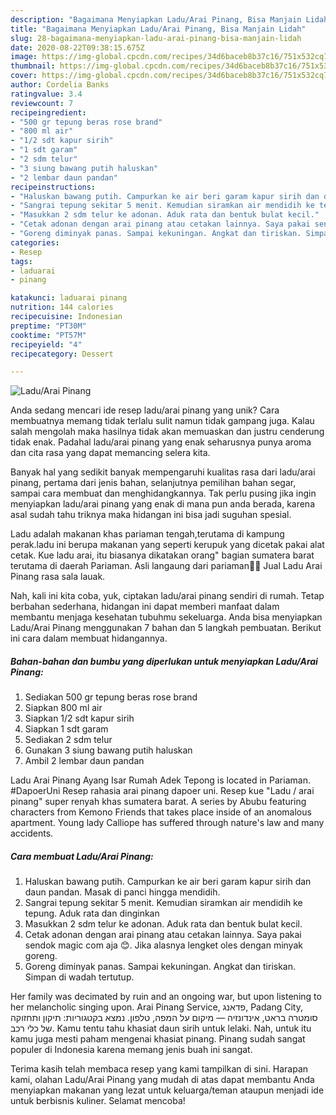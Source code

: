 ```yaml
---
description: "Bagaimana Menyiapkan Ladu/Arai Pinang, Bisa Manjain Lidah"
title: "Bagaimana Menyiapkan Ladu/Arai Pinang, Bisa Manjain Lidah"
slug: 28-bagaimana-menyiapkan-ladu-arai-pinang-bisa-manjain-lidah
date: 2020-08-22T09:38:15.675Z
image: https://img-global.cpcdn.com/recipes/34d6baceb8b37c16/751x532cq70/laduarai-pinang-foto-resep-utama.jpg
thumbnail: https://img-global.cpcdn.com/recipes/34d6baceb8b37c16/751x532cq70/laduarai-pinang-foto-resep-utama.jpg
cover: https://img-global.cpcdn.com/recipes/34d6baceb8b37c16/751x532cq70/laduarai-pinang-foto-resep-utama.jpg
author: Cordelia Banks
ratingvalue: 3.4
reviewcount: 7
recipeingredient:
- "500 gr tepung beras rose brand"
- "800 ml air"
- "1/2 sdt kapur sirih"
- "1 sdt garam"
- "2 sdm telur"
- "3 siung bawang putih haluskan"
- "2 lembar daun pandan"
recipeinstructions:
- "Haluskan bawang putih. Campurkan ke air beri garam kapur sirih dan daun pandan. Masak di panci hingga mendidih."
- "Sangrai tepung sekitar 5 menit. Kemudian siramkan air mendidih ke tepung. Aduk rata dan dinginkan"
- "Masukkan 2 sdm telur ke adonan. Aduk rata dan bentuk bulat kecil."
- "Cetak adonan dengan arai pinang atau cetakan lainnya. Saya pakai sendok magic com aja 😊. Jika alasnya lengket oles dengan minyak goreng."
- "Goreng diminyak panas. Sampai kekuningan. Angkat dan tiriskan. Simpan di wadah tertutup."
categories:
- Resep
tags:
- laduarai
- pinang

katakunci: laduarai pinang 
nutrition: 144 calories
recipecuisine: Indonesian
preptime: "PT30M"
cooktime: "PT57M"
recipeyield: "4"
recipecategory: Dessert

---
```



![Ladu/Arai Pinang](https://img-global.cpcdn.com/recipes/34d6baceb8b37c16/751x532cq70/laduarai-pinang-foto-resep-utama.jpg)

Anda sedang mencari ide resep ladu/arai pinang yang unik? Cara membuatnya memang tidak terlalu sulit namun tidak gampang juga. Kalau salah mengolah maka hasilnya tidak akan memuaskan dan justru cenderung tidak enak. Padahal ladu/arai pinang yang enak seharusnya punya aroma dan cita rasa yang dapat memancing selera kita.

Banyak hal yang sedikit banyak mempengaruhi kualitas rasa dari ladu/arai pinang, pertama dari jenis bahan, selanjutnya pemilihan bahan segar, sampai cara membuat dan menghidangkannya. Tak perlu pusing jika ingin menyiapkan ladu/arai pinang yang enak di mana pun anda berada, karena asal sudah tahu triknya maka hidangan ini bisa jadi suguhan spesial.

Ladu adalah makanan khas pariaman tengah,terutama di kampung perak.ladu ini berupa makanan yang seperti kerupuk yang dicetak pakai alat cetak. Kue ladu arai, itu biasanya dikatakan orang&#34; bagian sumatera barat terutama di daerah Pariaman. Asli langaung dari pariaman🙏😊 Jual Ladu Arai Pinang rasa sala lauak.


Nah, kali ini kita coba, yuk, ciptakan ladu/arai pinang sendiri di rumah. Tetap berbahan sederhana, hidangan ini dapat memberi manfaat dalam membantu menjaga kesehatan tubuhmu sekeluarga. Anda bisa menyiapkan Ladu/Arai Pinang menggunakan 7 bahan dan 5 langkah pembuatan. Berikut ini cara dalam membuat hidangannya.

<!--inarticleads1-->

##### Bahan-bahan dan bumbu yang diperlukan untuk menyiapkan Ladu/Arai Pinang:

1. Sediakan 500 gr tepung beras rose brand
1. Siapkan 800 ml air
1. Siapkan 1/2 sdt kapur sirih
1. Siapkan 1 sdt garam
1. Sediakan 2 sdm telur
1. Gunakan 3 siung bawang putih haluskan
1. Ambil 2 lembar daun pandan


Ladu Arai Pinang Ayang Isar Rumah Adek Tepong is located in Pariaman. #DapoerUni Resep rahasia arai pinang dapoer uni. Resep kue &#34;Ladu / arai pinang&#34; super renyah khas sumatera barat. A series by Abubu featuring characters from Kemono Friends that takes place inside of an anomalous apartment. Young lady Calliope has suffered through nature&#39;s law and many accidents. 

<!--inarticleads2-->

##### Cara membuat Ladu/Arai Pinang:

1. Haluskan bawang putih. Campurkan ke air beri garam kapur sirih dan daun pandan. Masak di panci hingga mendidih.
1. Sangrai tepung sekitar 5 menit. Kemudian siramkan air mendidih ke tepung. Aduk rata dan dinginkan
1. Masukkan 2 sdm telur ke adonan. Aduk rata dan bentuk bulat kecil.
1. Cetak adonan dengan arai pinang atau cetakan lainnya. Saya pakai sendok magic com aja 😊. Jika alasnya lengket oles dengan minyak goreng.
1. Goreng diminyak panas. Sampai kekuningan. Angkat dan tiriskan. Simpan di wadah tertutup.


Her family was decimated by ruin and an ongoing war, but upon listening to her melancholic singing upon. Arai Pinang Service, פדאנג, Padang City, סומטרה בראט, אינדונזיה — מיקום על המפה, טלפון. נמצא בקטגוריות: תיקון ותחזוקה של כלי רכב. Kamu tentu tahu khasiat daun sirih untuk lelaki. Nah, untuk itu kamu juga mesti paham mengenai khasiat pinang. Pinang sudah sangat populer di Indonesia karena memang jenis buah ini sangat. 

Terima kasih telah membaca resep yang kami tampilkan di sini. Harapan kami, olahan Ladu/Arai Pinang yang mudah di atas dapat membantu Anda menyiapkan makanan yang lezat untuk keluarga/teman ataupun menjadi ide untuk berbisnis kuliner. Selamat mencoba!
